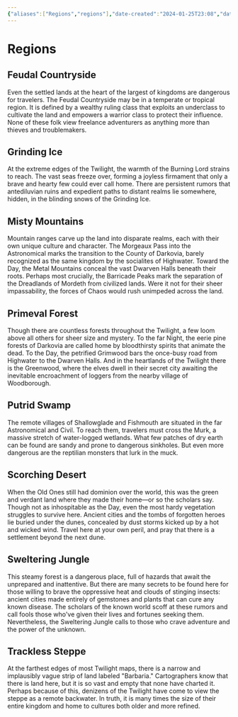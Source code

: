 ```yaml
---
{"aliases":["Regions","regions"],"date-created":"2024-01-25T23:08","date-modified":"2024-01-27T11:39","dg-publish":true,"tags":["moonrise"],"title":"Regions","dg-path":"moonrise/regions.md","permalink":"/moonrise/regions/","dgPassFrontmatter":true}
---
```



# Regions

## Feudal Countryside

Even the settled lands at the heart of the largest of kingdoms are dangerous for travelers. The Feudal Countryside may be in a temperate or tropical region. It is defined by a wealthy ruling class that exploits an underclass to cultivate the land and empowers a warrior class to protect their influence. None of these folk view freelance adventurers as anything more than thieves and troublemakers.

## Grinding Ice

At the extreme edges of the Twilight, the warmth of the Burning Lord strains to reach. The vast seas freeze over, forming a joyless firmament that only a brave and hearty few could ever call home. There are persistent rumors that antediluvian ruins and expedient paths to distant realms lie somewhere, hidden, in the blinding snows of the Grinding Ice.

## Misty Mountains

Mountain ranges carve up the land into disparate realms, each with their own unique culture and character. The Morgeaux Pass into the Astronomical marks the transition to the County of Darkovia, barely recognized as the same kingdom by the socialites of Highwater. Toward the Day, the Metal Mountains conceal the vast Dwarven Halls beneath their roots. Perhaps most crucially, the Barricade Peaks mark the separation of the Dreadlands of Mordeth from civilized lands. Were it not for their sheer impassability, the forces of Chaos would rush unimpeded across the land.

## Primeval Forest

Though there are countless forests throughout the Twilight, a few loom above all others for sheer size and mystery. To the far Night, the eerie pine forests of Darkovia are called home by bloodthirsty spirits that animate the dead. To the Day, the petrified Grimwood bars the once-busy road from Highwater to the Dwarven Halls. And in the heartlands of the Twilight there is the Greenwood, where the elves dwell in their secret city awaiting the inevitable encroachment of loggers from the nearby village of Woodborough.

## Putrid Swamp

The remote villages of Shallowglade and Fishmouth are situated in the far Astronomical and Civil. To reach them, travelers must cross the Murk, a massive stretch of water-logged wetlands. What few patches of dry earth can be found are sandy and prone to dangerous sinkholes. But even more dangerous are the reptilian monsters that lurk in the muck.

## Scorching Desert

When the Old Ones still had dominion over the world, this was the green and verdant land where they made their home—or so the scholars say. Though not as inhospitable as the Day, even the most hardy vegetation struggles to survive here. Ancient cities and the tombs of forgotten heroes lie buried under the dunes, concealed by dust storms kicked up by a hot and wicked wind. Travel here at your own peril, and pray that there is a settlement beyond the next dune.

## Sweltering Jungle

This steamy forest is a dangerous place, full of hazards that await the unprepared and inattentive. But there are many secrets to be found here for those willing to brave the oppressive heat and clouds of stinging insects: ancient cities made entirely of gemstones and plants that can cure any known disease. The scholars of the known world scoff at these rumors and call fools those who've given their lives and fortunes seeking them. Nevertheless, the Sweltering Jungle calls to those who crave adventure and the power of the unknown.

## Trackless Steppe

At the farthest edges of most Twilight maps, there is a narrow and implausibly vague strip of land labeled "Barbaria." Cartographers know that there is land here, but it is so vast and empty that none have charted it. Perhaps because of this, denizens of the Twilight have come to view the steppe as a remote backwater. In truth, it is many times the size of their entire kingdom and home to cultures both older and more refined.
